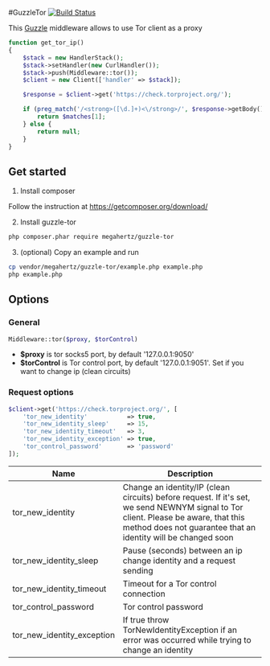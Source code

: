 #GuzzleTor
[![Build Status](https://travis-ci.org/megahertz/guzzle-tor.svg?branch=master)](https://travis-ci.org/megahertz/guzzle-tor)

This [Guzzle](https://github.com/guzzle/guzzle) middleware allows to use Tor client as a proxy

```php
function get_tor_ip()
{
    $stack = new HandlerStack();
    $stack->setHandler(new CurlHandler());
    $stack->push(Middleware::tor());
    $client = new Client(['handler' => $stack]);

    $response = $client->get('https://check.torproject.org/');

    if (preg_match('/<strong>([\d.]+)<\/strong>/', $response->getBody(), $matches)) {
        return $matches[1];
    } else {
        return null;
    }
}
```

## Get started

1. Install composer 
  
  Follow the instruction at https://getcomposer.org/download/

2. Install guzzle-tor
  ```bash
  php composer.phar require megahertz/guzzle-tor
  ```
  
3. (optional) Copy an example and run
  ```bash
  cp vendor/megahertz/guzzle-tor/example.php example.php
  php example.php
  ```

## Options
### General

```php
Middleware::tor($proxy, $torControl)
```

- **$proxy** is tor socks5 port, by default '127.0.0.1:9050'
- **$torControl** is Tor control port, by default '127.0.0.1:9051'. Set if you want to 
change ip (clean circuits)

### Request options

```php
$client->get('https://check.torproject.org/', [
    'tor_new_identity'           => true,
    'tor_new_identity_sleep'     => 15,
    'tor_new_identity_timeout'   => 3,
    'tor_new_identity_exception' => true, 
    'tor_control_password'       => 'password' 
]);
```
Name                       | Description 
---------------------------|-------
tor_new_identity           | Change an identity/IP (clean circuits) before request. If it's set, we send NEWNYM signal to Tor client. Please be aware, that this method does not guarantee that an identity will be changed soon
tor_new_identity_sleep     | Pause (seconds) between an ip change identity and a request sending
tor_new_identity_timeout   | Timeout for a Tor control connection
tor_control_password       | Tor control password
tor_new_identity_exception | If true throw TorNewIdentityException if an error was occurred while trying to change an identity
